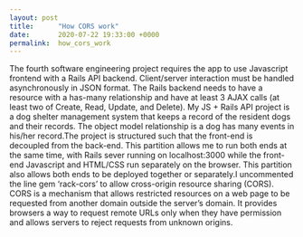 ```yaml
---
layout: post
title:      "How CORS work"
date:       2020-07-22 19:33:00 +0000
permalink:  how_cors_work
---
```



The fourth software engineering project requires the app to use Javascript frontend with a Rails API backend. Client/server interaction must be handled asynchronously in JSON format. The Rails backend needs to have a resource with a has-many relationship and have at least 3 AJAX calls (at least two of Create, Read, Update, and Delete).
My JS + Rails API project is a dog shelter management system that keeps a record of the resident dogs and their records. The object model relationship is a dog has many events in his/her record.The project is structured such that the front-end is decoupled from the back-end. This partition allows me to run both ends at the same time, with Rails sever running on localhost:3000 while the front-end Javascript and HTML/CSS run separately on the browser. This partition also allows both ends to be deployed together or separately.I uncommented the line gem ‘rack-cors’ to allow cross-origin resource sharing (CORS). CORS is a mechanism that allows restricted resources on a web page to be requested from another domain outside the server’s domain. It provides browsers a way to request remote URLs only when they have permission and allows servers to reject requests from unknown origins.
